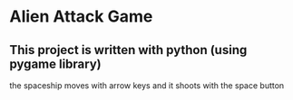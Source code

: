 # Alien Attack Game
## This project is written with python (using pygame library)

the spaceship moves with arrow keys and it shoots with the space button
